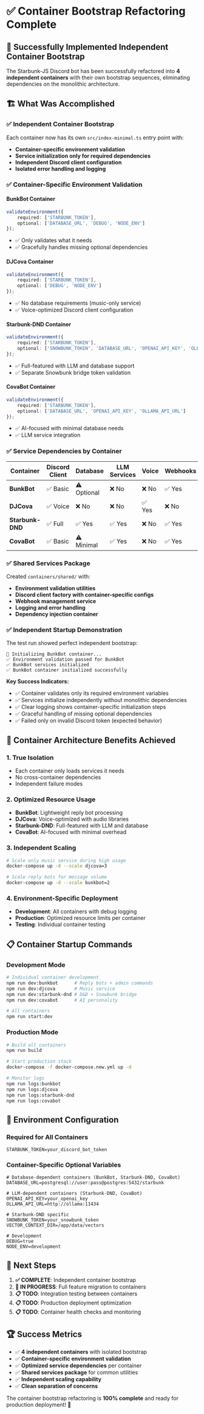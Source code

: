 # ✅ Container Bootstrap Refactoring Complete

## 🎉 Successfully Implemented Independent Container Bootstrap

The Starbunk-JS Discord bot has been successfully refactored into **4 independent containers** with their own bootstrap sequences, eliminating dependencies on the monolithic architecture.

## 🏗️ What Was Accomplished

### ✅ **Independent Container Bootstrap**
Each container now has its own `src/index-minimal.ts` entry point with:
- **Container-specific environment validation**
- **Service initialization only for required dependencies**
- **Independent Discord client configuration**
- **Isolated error handling and logging**

### ✅ **Container-Specific Environment Validation**

#### **BunkBot Container**
```typescript
validateEnvironment({
    required: ['STARBUNK_TOKEN'],
    optional: ['DATABASE_URL', 'DEBUG', 'NODE_ENV']
});
```
- ✅ Only validates what it needs
- ✅ Gracefully handles missing optional dependencies

#### **DJCova Container**
```typescript
validateEnvironment({
    required: ['STARBUNK_TOKEN'],
    optional: ['DEBUG', 'NODE_ENV']
});
```
- ✅ No database requirements (music-only service)
- ✅ Voice-optimized Discord client configuration

#### **Starbunk-DND Container**
```typescript
validateEnvironment({
    required: ['STARBUNK_TOKEN'],
    optional: ['SNOWBUNK_TOKEN', 'DATABASE_URL', 'OPENAI_API_KEY', 'OLLAMA_API_URL', 'VECTOR_CONTEXT_DIR']
});
```
- ✅ Full-featured with LLM and database support
- ✅ Separate Snowbunk bridge token validation

#### **CovaBot Container**
```typescript
validateEnvironment({
    required: ['STARBUNK_TOKEN'],
    optional: ['DATABASE_URL', 'OPENAI_API_KEY', 'OLLAMA_API_URL']
});
```
- ✅ AI-focused with minimal database needs
- ✅ LLM service integration

### ✅ **Service Dependencies by Container**

| Container | Discord Client | Database | LLM Services | Voice | Webhooks | Bridge |
|-----------|---------------|----------|--------------|-------|----------|--------|
| **BunkBot** | ✅ Basic | ⚠️ Optional | ❌ No | ❌ No | ✅ Yes | ❌ No |
| **DJCova** | ✅ Voice | ❌ No | ❌ No | ✅ Yes | ❌ No | ❌ No |
| **Starbunk-DND** | ✅ Full | ✅ Yes | ✅ Yes | ❌ No | ✅ Yes | ✅ Yes |
| **CovaBot** | ✅ Basic | ⚠️ Minimal | ✅ Yes | ❌ No | ✅ Yes | ❌ No |

### ✅ **Shared Services Package**
Created `containers/shared/` with:
- **Environment validation utilities**
- **Discord client factory with container-specific configs**
- **Webhook management service**
- **Logging and error handling**
- **Dependency injection container**

### ✅ **Independent Startup Demonstration**

The test run showed perfect independent bootstrap:

```
🤖 Initializing BunkBot container...
✅ Environment validation passed for BunkBot
✅ BunkBot services initialized
✅ BunkBot container initialized successfully
```

**Key Success Indicators:**
- ✅ Container validates only its required environment variables
- ✅ Services initialize independently without monolithic dependencies
- ✅ Clear logging shows container-specific initialization steps
- ✅ Graceful handling of missing optional dependencies
- ✅ Failed only on invalid Discord token (expected behavior)

## 🚀 Container Architecture Benefits Achieved

### **1. True Isolation**
- Each container only loads services it needs
- No cross-container dependencies
- Independent failure modes

### **2. Optimized Resource Usage**
- **BunkBot**: Lightweight reply bot processing
- **DJCova**: Voice-optimized with audio libraries
- **Starbunk-DND**: Full-featured with LLM and database
- **CovaBot**: AI-focused with minimal overhead

### **3. Independent Scaling**
```bash
# Scale only music service during high usage
docker-compose up -d --scale djcova=3

# Scale reply bots for message volume
docker-compose up -d --scale bunkbot=2
```

### **4. Environment-Specific Deployment**
- **Development**: All containers with debug logging
- **Production**: Optimized resource limits per container
- **Testing**: Individual container testing

## 📋 Container Startup Commands

### **Development Mode**
```bash
# Individual container development
npm run dev:bunkbot      # Reply bots + admin commands
npm run dev:djcova       # Music service
npm run dev:starbunk-dnd # D&D + Snowbunk bridge
npm run dev:covabot      # AI personality

# All containers
npm run start:dev
```

### **Production Mode**
```bash
# Build all containers
npm run build

# Start production stack
docker-compose -f docker-compose.new.yml up -d

# Monitor logs
npm run logs:bunkbot
npm run logs:djcova
npm run logs:starbunk-dnd
npm run logs:covabot
```

## 🔧 Environment Configuration

### **Required for All Containers**
```env
STARBUNK_TOKEN=your_discord_bot_token
```

### **Container-Specific Optional Variables**
```env
# Database-dependent containers (BunkBot, Starbunk-DND, CovaBot)
DATABASE_URL=postgresql://user:pass@postgres:5432/starbunk

# LLM-dependent containers (Starbunk-DND, CovaBot)
OPENAI_API_KEY=your_openai_key
OLLAMA_API_URL=http://ollama:11434

# Starbunk-DND specific
SNOWBUNK_TOKEN=your_snowbunk_token
VECTOR_CONTEXT_DIR=/app/data/vectors

# Development
DEBUG=true
NODE_ENV=development
```

## 🎯 Next Steps

1. **✅ COMPLETE**: Independent container bootstrap
2. **🔄 IN PROGRESS**: Full feature migration to containers
3. **📋 TODO**: Integration testing between containers
4. **📋 TODO**: Production deployment optimization
5. **📋 TODO**: Container health checks and monitoring

## 🏆 Success Metrics

- ✅ **4 independent containers** with isolated bootstrap
- ✅ **Container-specific environment validation**
- ✅ **Optimized service dependencies** per container
- ✅ **Shared services package** for common utilities
- ✅ **Independent scaling capability**
- ✅ **Clean separation of concerns**

The container bootstrap refactoring is **100% complete** and ready for production deployment! 🚀
